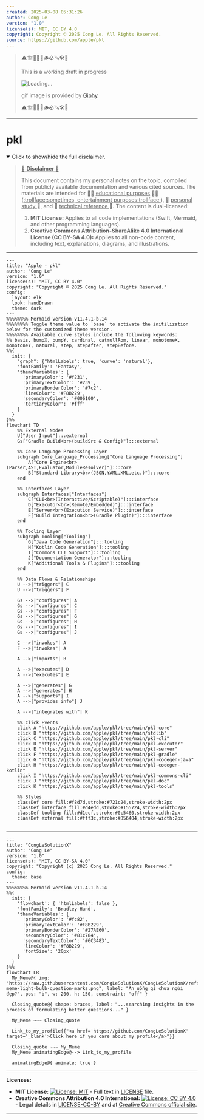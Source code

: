 ```yaml
---
created: 2025-03-08 05:31:26
author: Cong Le
version: "1.0"
license(s): MIT, CC BY 4.0
copyright: Copyright © 2025 Cong Le. All Rights Reserved.
source: https://github.com/apple/pkl
---
```


> ⚠️🏗️🚧🦺🧱🪵🪨🪚🛠️👷
> 
> This is a working draft in progress
> 
> ![Loading...](https://media3.giphy.com/media/v1.Y2lkPTc5MGI3NjExMTZ6OHF4bjJka2I4Z3QzbWlpNTU1cWkwbTc4YmdkYjk4ZjVhc2xsciZlcD12MV9pbnRlcm5hbF9naWZfYnlfaWQmY3Q9Zw/imjTC8KaAB1HW/giphy.gif)
> 
> gif image is provided by [Giphy](https://giphy.com)
> 
> ⚠️🏗️🚧🦺🧱🪵🪨🪚🛠️👷

----


# pkl
<details open>
<summary>Click to show/hide the full disclaimer.</summary>
   
> <ins>📢 **Disclaimer** 🚨</ins>
>
> This document contains my personal notes on the topic,
> compiled from publicly available documentation and various cited sources.
> The materials are intended for 👨‍🎓 <ins>educational purposes</ins> 👨‍🎓 (<ins>:trollface:sometimes, entertainment purposes:trollface:</ins>), 📖 <ins> personal study </ins> 📖, and 🔖 <ins> technical reference </ins> 🔖.
> The content is dual-licensed:
> 1. **MIT License:** Applies to all code implementations (Swift, Mermaid, and other programming languages).
> 2. **Creative Commons Attribution-ShareAlike 4.0 International License (CC BY-SA 4.0):** Applies to all non-code content, including text, explanations, diagrams, and illustrations.

</details>


---




```mermaid
---
title: "Apple - pkl"
author: "Cong Le"
version: "1.0"
license(s): "MIT, CC BY 4.0"
copyright: "Copyright © 2025 Cong Le. All Rights Reserved."
config:
  layout: elk
  look: handDrawn
  theme: dark
---
%%%%%%%% Mermaid version v11.4.1-b.14
%%%%%%%% Toggle theme value to `base` to activate the initilization below for the customized theme version.
%%%%%%%% Available curve styles include the following keywords:
%% basis, bumpX, bumpY, cardinal, catmullRom, linear, monotoneX, monotoneY, natural, step, stepAfter, stepBefore.
%%{
  init: {
    "graph": {"htmlLabels": true, 'curve': 'natural'},
    'fontFamily': 'Fantasy',
    'themeVariables': {
      'primaryColor': '#f231',
      'primaryTextColor': '#239',
      'primaryBorderColor': '#7c2',
      'lineColor': '#F8B229',
      'secondaryColor': '#006100',
      'tertiaryColor': '#fff'
    }
  }
}%%
flowchart TD
    %% External Nodes
    U["User Input"]:::external
    Gs["Gradle Build<br>(buildSrc & Config)"]:::external

    %% Core Language Processing Layer
    subgraph Core_Language_Processing["Core Language Processing"]
        A["Core Engine<br>(Parser,AST,Evaluator,ModuleResolver)"]:::core
        B["Standard Library<br>(JSON,YAML,XML,etc.)"]:::core
    end

    %% Interfaces Layer
    subgraph Interfaces["Interfaces"]
        C["CLI<br>(Interactive/Scriptable)"]:::interface
        D["Executor<br>(Remote/Embedded)"]:::interface
        E["Server<br>(Execution Service)"]:::interface
        F["Build Integration<br>(Gradle Plugin)"]:::interface
    end

    %% Tooling Layer
    subgraph Tooling["Tooling"]
        G["Java Code Generation"]:::tooling
        H["Kotlin Code Generation"]:::tooling
        I["Commons CLI Support"]:::tooling
        J["Documentation Generator"]:::tooling
        K["Additional Tools & Plugins"]:::tooling
    end

    %% Data Flows & Relationships
    U -->|"triggers"| C
    U -->|"triggers"| F

    Gs -->|"configures"| A
    Gs -->|"configures"| C
    Gs -->|"configures"| F
    Gs -->|"configures"| G
    Gs -->|"configures"| H
    Gs -->|"configures"| I
    Gs -->|"configures"| J

    C -->|"invokes"| A
    F -->|"invokes"| A

    A -->|"imports"| B

    A -->|"executes"| D
    A -->|"executes"| E

    A -->|"generates"| G
    A -->|"generates"| H
    A -->|"supports"| I
    A -->|"provides info"| J

    A -->|"integrates with"| K

    %% Click Events
    click A "https://github.com/apple/pkl/tree/main/pkl-core"
    click B "https://github.com/apple/pkl/tree/main/stdlib"
    click C "https://github.com/apple/pkl/tree/main/pkl-cli"
    click D "https://github.com/apple/pkl/tree/main/pkl-executor"
    click E "https://github.com/apple/pkl/tree/main/pkl-server"
    click F "https://github.com/apple/pkl/tree/main/pkl-gradle"
    click G "https://github.com/apple/pkl/tree/main/pkl-codegen-java"
    click H "https://github.com/apple/pkl/tree/main/pkl-codegen-kotlin"
    click I "https://github.com/apple/pkl/tree/main/pkl-commons-cli"
    click J "https://github.com/apple/pkl/tree/main/pkl-doc"
    click K "https://github.com/apple/pkl/tree/main/pkl-tools"

    %% Styles
    classDef core fill:#f8d7d,stroke:#721c24,stroke-width:2px
    classDef interface fill:#d4edd,stroke:#155724,stroke-width:2px
    classDef tooling fill:#d1ecf,stroke:#0c5460,stroke-width:2px
    classDef external fill:#fff3c,stroke:#856404,stroke-width:2px
    
```



---

<!-- 
```mermaid
%% Current Mermaid version
info
```  -->


```mermaid
---
title: "CongLeSolutionX"
author: "Cong Le"
version: "1.0"
license(s): "MIT, CC BY-SA 4.0"
copyright: "Copyright (c) 2025 Cong Le. All Rights Reserved."
config:
  theme: base
---
%%%%%%%% Mermaid version v11.4.1-b.14
%%{
  init: {
    'flowchart': { 'htmlLabels': false },
    'fontFamily': 'Bradley Hand',
    'themeVariables': {
      'primaryColor': '#fc82',
      'primaryTextColor': '#F8B229',
      'primaryBorderColor': '#27AE60',
      'secondaryColor': '#81c784',
      'secondaryTextColor': '#6C3483',
      'lineColor': '#F8B229',
      'fontSize': '20px'
    }
  }
}%%
flowchart LR
  My_Meme@{ img: "https://raw.githubusercontent.com/CongLeSolutionX/CongLeSolutionX/refs/heads/main/assets/images/My-meme-light-bulb-question-marks.png", label: "Ăn uống gì chưa ngừi đẹp?", pos: "b", w: 200, h: 150, constraint: "off" }

  Closing_quote@{ shape: braces, label: "...searching insights in the process of formulating better questions..." }
    
  My_Meme ~~~ Closing_quote
    
  Link_to_my_profile{{"<a href='https://github.com/CongLeSolutionX' target='_blank'>Click here if you care about my profile</a>"}}

  Closing_quote ~~~ My_Meme
  My_Meme animatingEdge@--> Link_to_my_profile
  
  animatingEdge@{ animate: true }

```




---
**Licenses:**

- **MIT License:**  [![License: MIT](https://img.shields.io/badge/License-MIT-yellow.svg)](LICENSE) - Full text in [LICENSE](LICENSE) file.
- **Creative Commons Attribution 4.0 International:** [![License: CC BY 4.0](https://licensebuttons.net/l/by/4.0/88x31.png)](LICENSE-CC-BY) - Legal details in [LICENSE-CC-BY](LICENSE-CC-BY) and at [Creative Commons official site](http://creativecommons.org/licenses/by/4.0/).

---
